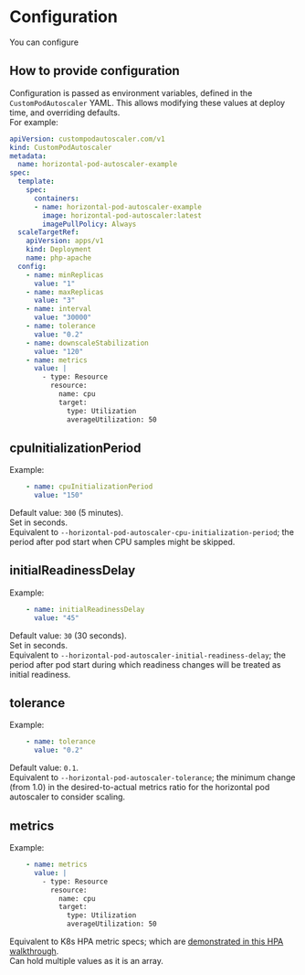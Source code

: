 # Configuration

You can configure

## How to provide configuration

Configuration is passed as environment variables, defined in the `CustomPodAutoscaler` YAML. This allows modifying these values at deploy time, and overriding defaults.   
For example:
```yaml
apiVersion: custompodautoscaler.com/v1
kind: CustomPodAutoscaler
metadata:
  name: horizontal-pod-autoscaler-example
spec:
  template:
    spec:
      containers:
      - name: horizontal-pod-autoscaler-example
        image: horizontal-pod-autoscaler:latest
        imagePullPolicy: Always
  scaleTargetRef:
    apiVersion: apps/v1
    kind: Deployment
    name: php-apache
  config: 
    - name: minReplicas
      value: "1"
    - name: maxReplicas
      value: "3"
    - name: interval
      value: "30000"
    - name: tolerance
      value: "0.2"
    - name: downscaleStabilization
      value: "120"
    - name: metrics
      value: |
        - type: Resource
          resource:
            name: cpu
            target:
              type: Utilization
              averageUtilization: 50
```

## cpuInitializationPeriod

Example:
```yaml
    - name: cpuInitializationPeriod
      value: "150"
```
Default value: `300` (5 minutes).  
Set in seconds.  
Equivalent to `--horizontal-pod-autoscaler-cpu-initialization-period`; the period after pod start when CPU samples might be skipped.  

## initialReadinessDelay

Example:
```yaml
    - name: initialReadinessDelay
      value: "45"
```
Default value: `30` (30 seconds).  
Set in seconds.  
Equivalent to `--horizontal-pod-autoscaler-initial-readiness-delay`; the period after pod start during which readiness changes will be treated as initial readiness.

## tolerance

Example:
```yaml
    - name: tolerance
      value: "0.2"
```
Default value: `0.1`.  
Equivalent to `--horizontal-pod-autoscaler-tolerance`; the minimum change (from 1.0) in the desired-to-actual metrics ratio for the horizontal pod autoscaler to consider scaling.

## metrics

Example:
```yaml
    - name: metrics
      value: |
        - type: Resource
          resource:
            name: cpu
            target:
              type: Utilization
              averageUtilization: 50
```
Equivalent to K8s HPA metric specs; which are [demonstrated in this HPA walkthrough](https://kubernetes.io/docs/tasks/run-application/horizontal-pod-autoscale-walkthrough/#autoscaling-on-multiple-metrics-and-custom-metrics).  
Can hold multiple values as it is an array.
